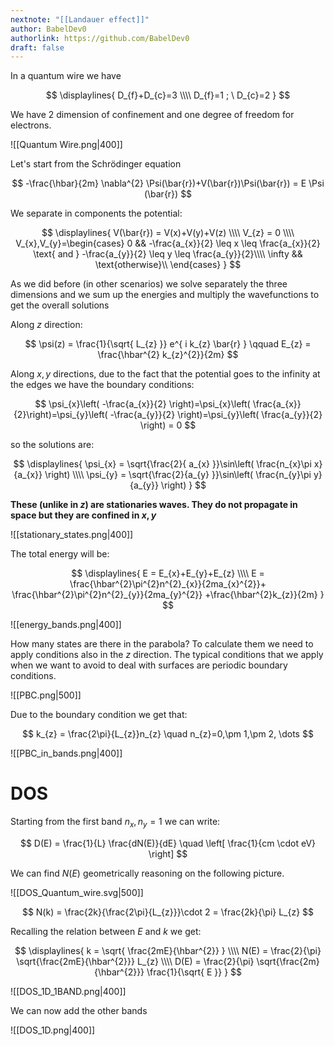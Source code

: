```yaml
---
nextnote: "[[Landauer effect]]"
author: BabelDev0
authorlink: https://github.com/BabelDev0
draft: false
---
```

In a quantum wire we have 

$$ 
\displaylines{
D_{f}+D_{c}=3 \\\\
D_{f}=1 ; \ D_{c}=2
}
$$

We have 2 dimension of confinement and one degree of freedom for electrons.

![[Quantum Wire.png|400]]

Let's start from the Schrödinger equation

$$
-\frac{\hbar}{2m} \nabla^{2} \Psi(\bar{r})+V(\bar{r})\Psi(\bar{r}) = E \Psi (\bar{r})
$$

We separate in components the potential:

$$
\displaylines{
V(\bar{r}) = V(x)+V(y)+V(z)
\\\\
V_{z} = 0
\\\\
V_{x},V_{y}=\begin{cases}  
0 && -\frac{a_{x}}{2} \leq x \leq \frac{a_{x}}{2} \text{ and } -\frac{a_{y}}{2} \leq y \leq \frac{a_{y}}{2}\\\\
\infty && \text{otherwise}\\
\end{cases}
}
$$

As we did before (in other scenarios) we solve separately the three dimensions and we sum up the energies and multiply the wavefunctions to get the overall solutions

Along $z$ direction:

$$
\psi(z) = \frac{1}{\sqrt{ L_{z} }} e^{ i k_{z} \bar{r} } \qquad E_{z} = \frac{\hbar^{2} k_{z}^{2}}{2m}
$$

Along $x,y$ directions, due to the fact that the potential goes to the infinity at the edges we have the boundary conditions:

$$
\psi_{x}\left( -\frac{a_{x}}{2} \right)=\psi_{x}\left( \frac{a_{x}}{2}\right)=\psi_{y}\left( -\frac{a_{y}}{2} \right)=\psi_{y}\left( \frac{a_{y}}{2} \right) = 0
$$

so the solutions are:

$$
\displaylines{
\psi_{x} = \sqrt{\frac{2}{ a_{x} }}\sin\left( \frac{n_{x}\pi x}{a_{x}} \right)
\\\\
\psi_{y} = \sqrt{\frac{2}{a_{y} }}\sin\left( \frac{n_{y}\pi y}{a_{y}} \right)
}
$$

**These (unlike in $z$) are stationaries waves. They do not propagate in space but they are confined in $x,y$**

![[stationary_states.png|400]]


The total energy will be:

$$
\displaylines{
E = E_{x}+E_{y}+E_{z}
\\\\
E = \frac{\hbar^{2}\pi^{2}n^{2}_{x}}{2ma_{x}^{2}}+
\frac{\hbar^{2}\pi^{2}n^{2}_{y}}{2ma_{y}^{2}}
+\frac{\hbar^{2}k_{z}}{2m}
}
$$

![[energy_bands.png|400]]

How many states are there in the parabola? To calculate them we need to apply conditions also in the $z$ direction. The typical conditions that we apply when we want to avoid to deal with surfaces are periodic boundary conditions.

![[PBC.png|500]]

Due to the boundary condition we get that:

$$
k_{z} = \frac{2\pi}{L_{z}}n_{z} \quad n_{z}=0,\pm 1,\pm 2, \dots
$$

![[PBC_in_bands.png|400]]

# DOS

Starting from the first band $n_x,n_{y}=1$ we can write:

$$
D(E) = \frac{1}{L} \frac{dN(E)}{dE} \quad \left[ \frac{1}{cm \cdot eV} \right]
$$

We can find $N(E)$ geometrically reasoning on the following picture.

![[DOS_Quantum_wire.svg|500]]

$$
N(k) = \frac{2k}{\frac{2\pi}{L_{z}}}\cdot 2 = \frac{2k}{\pi} L_{z}
$$

Recalling the relation between $E$ and $k$ we get:

$$
\displaylines{
k = \sqrt{ \frac{2mE}{\hbar^{2}} }
\\\\
N(E) = \frac{2}{\pi} \sqrt{\frac{2mE}{\hbar^{2}}} L_{z}
\\\\
D(E) = \frac{2}{\pi} \sqrt{\frac{2m}{\hbar^{2}}} \frac{1}{\sqrt{ E }}
}
$$

![[DOS_1D_1BAND.png|400]]

We can now add the other bands

![[DOS_1D.png|400]]